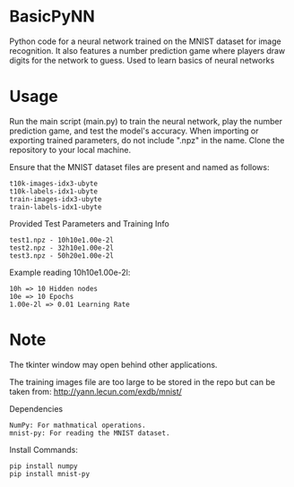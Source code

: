 # BasicPyNN
Python code for a neural network trained on the MNIST dataset for image recognition. It also features a number prediction game where players draw digits for the network to guess. Used to learn basics of neural networks

# Usage
Run the main script (main.py) to train the neural network, play the number prediction game, and test the model's accuracy.
When importing or exporting trained parameters, do not include ".npz" in the name.
Clone the repository to your local machine.
    
Ensure that the MNIST dataset files are present and named as follows:

    t10k-images-idx3-ubyte
    t10k-labels-idx1-ubyte
    train-images-idx3-ubyte
    train-labels-idx1-ubyte

Provided Test Parameters and Training Info

    test1.npz - 10h10e1.00e-2l
    test2.npz - 32h10e1.00e-2l
    test3.npz - 50h20e1.00e-2l

Example reading 10h10e1.00e-2l:

    10h => 10 Hidden nodes
    10e => 10 Epochs
    1.00e-2l => 0.01 Learning Rate

# Note
The tkinter window may open behind other applications.

The training images file are too large to be stored in the repo but can be taken from: http://yann.lecun.com/exdb/mnist/

Dependencies

    NumPy: For mathmatical operations.
    mnist-py: For reading the MNIST dataset.

Install Commands:

    pip install numpy
    pip install mnist-py
